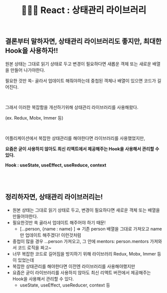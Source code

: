 # <div align="center">👩🏻‍💻 React : 상태관리 라이브러리</div>

<br>

## 결론부터 말하자면, 상태관리 라이브러리도 좋지만, 최대한 Hook을 사용하자!!

원본 상태는 그대로 읽기 상태로 두고 변경이 필요하다면 새롭운 객체 또는 새로운 배열을 만들어 나가야한다.

필요한 것만 쏙- 골라서 업데이트 해줘야하는데 중첩된 객체나 배열이 있으면 코드가 길어진다.

<br>

그래서 이러한 복잡함을 개선하기위해 상태관리 라이브러리를 사용해왔다.

(ex. Redux, Mobx, Immer 등)

<br>

어플리케이션에서 복잡한 상태관리를 해야한다면 라이브러리를 사용했었지만,

**요즘은 굳이 사용하지 않아도 최신 리액트에서 제공해주는 Hook을 사용해서 관리할 수 있다.**

**Hook : useState, useEffect, useReduce, context**

<br>
<br>

## 정리하자면, 상태관리 라이브러리는!
- 원본 상태는 그대로 읽기 상태로 두고, 변경이 필요하다면 새로운 객체 또는 배열을 만들어야한다.
- 필요한것만 쏙 골라서 업데이트 해주어야 하기 때문!
	- [...person, {name : name} ] => 기존 person 배열을 그대로 가져오고 name만 업데이트 해주겠다! 이런것처럼
- 중첩이 많을 경우 ...person 가져오고,  그 안에 mentors: person.mentors 가져와서 코드 로직을 짜고~
- 너무 복잡한 코드로 길어짐을 방지하기 위해 라이브러리 Redux, Mobx, Immer 등이 있었는데
- 복잡한 상태관리를 해야한다면 이전엔 라이브러리를 사용해야했지만
- 요즘은 굳이 라이브러리를 사용하지 않아도 최신 리액트 버전에서 제공해주는 Hook을 사용해서 관리할 수 있다.
	- useState, useEffect, useReducer, context 등